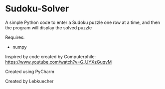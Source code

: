 # Sudoku-Solver
A simple Python code to enter a Sudoku puzzle one row at a time, and then the program will display the solved puzzle

Requires:
- numpy

Inspired by code created by Computerphile: https://www.youtube.com/watch?v=G_UYXzGuqvM

Created using PyCharm

Created by Lebkuecher

